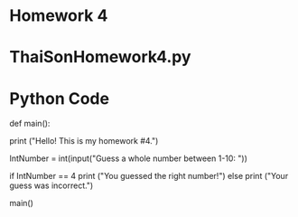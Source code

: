 # Homework 4
# ThaiSonHomework4.py
# Python Code

def main():
  
  print ("Hello! This is my homework #4.")
  
  IntNumber = int(input("Guess a whole number between 1-10: "))
 
  if IntNumber == 4
    print ("You guessed the right number!")
  else
    print ("Your guess was incorrect.")
  
main()
